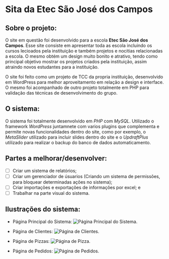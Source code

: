 # Sita da Etec São José dos Campos

## Sobre o projeto:

O site em questão foi desenvolvido para a escola __Etec São José dos Campos__. Esse site consiste em apresentar toda as escola incluindo os cursos lecioados pela instituição e também projetos e nocitias relacionadas a escola. O mesmo obtém um design muito bonito e atrativo, tendo como principal objetivo mostrar os projetos criados pela instituição, assim atraindo novos estudantes para a instituição.

O site foi feito como um projeto de TCC da propria instituição, desenvolvido em WordPress para melhor aproveitamento em relação a design e interface. O mesmo foi acompanhado de outro projeto totalmente em PHP para validação das técnicas de desenvolvimento do grupo.

## O sistema:

O sistema foi totalmente desenvolvido em _PHP_ com _MySQL_. Utilizado o framework _WordPress_ juntamnete com varios plugins que complementa e permite novas funcionalidades dentro do site, como por exemplo, o _MetaSlider_ utilizado para incluir slides dentro do site e o _UpdraftPlus_ utilizado para realizar o backup do banco de dados automaticamento.

## Partes a melhorar/desenvolver:

- [ ] Criar um sistema de relatórios;
- [ ] Criar um gerenciador de úsuarios (Criando um sistema de permissões, para bloquear determinadas ações no sistema);
- [ ] Criar importações e exportações de informações por excel; e
- [ ] Trabalhar na parte visual do sistema.

## Ilustrações do sistema:

- Página Principal do Sistema:
![Página Principal do Sistema.](https://user-images.githubusercontent.com/44526943/154386767-abfb9926-335a-4166-a7e1-77dcf68c8f43.png)


- Página de Clientes:
![Página de Clientes.](https://user-images.githubusercontent.com/44526943/154386407-059dcafe-1ff6-4c3a-843a-52768579fcc1.png)

- Página de Pizzas:
![Página de Pizza.](https://user-images.githubusercontent.com/44526943/154386577-5bbfab31-32d1-49ff-b199-64a23e6fc09c.png)


- Página de Pedidos:
![Página de Pedidos.](https://user-images.githubusercontent.com/44526943/154386649-65695425-d2d1-4a62-b9d3-32cf7dab8bfe.png)
